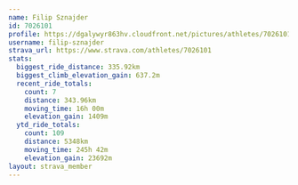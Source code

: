 ```yaml
---
name: Filip Sznajder
id: 7026101
profile: https://dgalywyr863hv.cloudfront.net/pictures/athletes/7026101/2123836/18/large.jpg
username: filip-sznajder
strava_url: https://www.strava.com/athletes/7026101
stats:
  biggest_ride_distance: 335.92km
  biggest_climb_elevation_gain: 637.2m
  recent_ride_totals:
    count: 7
    distance: 343.96km
    moving_time: 16h 00m
    elevation_gain: 1409m
  ytd_ride_totals:
    count: 109
    distance: 5348km
    moving_time: 245h 42m
    elevation_gain: 23692m
layout: strava_member
--- 
```

